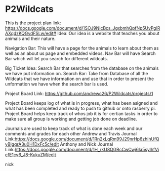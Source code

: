 # P2Wildcats
This is the project plan link:
https://docs.google.com/document/d/1SOJ9NIcBcs_JgxbmhQpfNp5UvPgIRAXqdzKQGvdFSLw/edit#
Idea: Our idea is a website that teaches you about animals and their nature.

Navigation Bar: This will have a page for the animals to learn about them as well as an about us page and embedded videos.
  Nav Bar will have Search Bar which will let you search for different wildcats.

Big Ticket Idea: Search Bar that searches from the database on the animals we have put information on.
Search Bar: Take from Database of all the Wildcats that we have information on and use that in order to present the unformation we have when the search bar is used.

Project Board Link:
https://github.com/andrewc26/P2Wildcats/projects/1

Project Board keeps log of what is in progress, what has been asigned and what has been completed and ready to push to github or onto rasberry pi.
Project Board helps keep track of whos job it is for certian tasks in order to make sure all group is working and getting job done on deadline.

Journals are used to keep track of what is done each week and our comments and grades for each other
Andrew and Travis Journal Link:https://docs.google.com/document/d/1Rn2xLqRm99J29nrHp6zhihUfQyBIgqrA3u0H1DxFc5c/edit
Anthony and Nick Journal Link:https://docs.google.com/document/d/1H_rkU8QGBcCwCwj6Ia5sylhfVicfE1cv6_J8-KukuZM/edit

nick